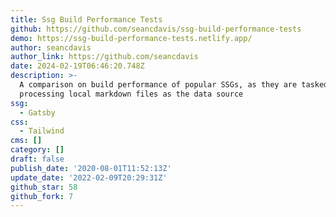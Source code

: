 ```yaml
---
title: Ssg Build Performance Tests
github: https://github.com/seancdavis/ssg-build-performance-tests
demo: https://ssg-build-performance-tests.netlify.app/
author: seancdavis
author_link: https://github.com/seancdavis
date: 2024-02-19T06:46:20.748Z
description: >-
  A comparison on build performance of popular SSGs, as they are tasked with
  processing local markdown files as the data source
ssg:
  - Gatsby
css:
  - Tailwind
cms: []
category: []
draft: false
publish_date: '2020-08-01T11:52:13Z'
update_date: '2022-02-09T20:29:31Z'
github_star: 58
github_fork: 7
---
```

